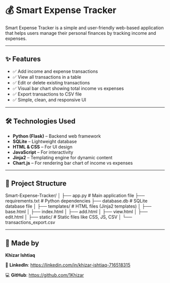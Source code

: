 # 💰 Smart Expense Tracker

Smart Expense Tracker is a simple and user-friendly web-based application that helps users manage their personal finances by tracking income and expenses.

---

## ✨ Features

- ✅ Add income and expense transactions  
- ✅ View all transactions in a table  
- ✅ Edit or delete existing transactions  
- ✅ Visual bar chart showing total income vs expenses  
- ✅ Export transactions to CSV file  
- ✅ Simple, clean, and responsive UI  

---

## 🛠️ Technologies Used

- **Python (Flask)** – Backend web framework  
- **SQLite** – Lightweight database  
- **HTML & CSS** – For UI design  
- **JavaScript** – For interactivity  
- **Jinja2** – Templating engine for dynamic content  
- **Chart.js** – For rendering bar chart of income vs expenses  

---

## 📂 Project Structure

Smart-Expense-Tracker/
│
├── app.py # Main application file
├── requirements.txt # Python dependencies
├── database.db # SQLite database file
│
├── templates/ # HTML files (Jinja2 templates)
│ ├── base.html
│ ├── index.html
│ ├── add.html
│ ├── view.html
│ ├── edit.html
│
├── static/ # Static files like CSS, JS, CSV
│ └── transactions_export.csv

---

## 👤 Made by
**Khizar Ishtiaq**

🔗 **LinkedIn**: https://linkedin.com/in/khizar-ishtiaq-716518315

💻 **GitHub**: https://github.com/1Khizar
